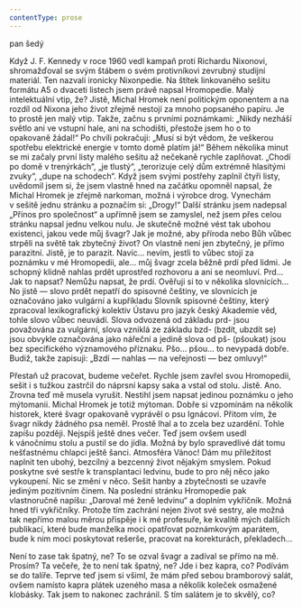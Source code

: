 ```yaml
---
contentType: prose
---
```


<section>

pan šedý

Když J. F. Kennedy v roce 1960 vedl kampaň proti Richardu Nixonovi, shromažďoval se svým štábem o svém protivníkovi zevrubný studijní materiál. Ten nazvali ironicky Nixonpedie. Na štítek linkovaného sešitu formátu A5 o dvaceti listech jsem právě napsal Hromopedie. Malý intelektuální vtip, že? Jistě, Michal Hromek není politickým oponentem a na rozdíl od Nixona jeho život zřejmě nestojí za mnoho popsaného papíru. Je to prostě jen malý vtip. Takže, začnu s prvními poznámkami: „Nikdy nezháší světlo ani ve vstupní hale, ani na schodišti, přestože jsem ho o to opakovaně žádal!“ Po chvíli pokračuji: „Musí si být vědom, že veškerou spotřebu elektrické energie v tomto domě platím já!“ Během několika minut se mi začaly první listy malého sešitu až nečekaně rychle zaplňovat. „Chodí po domě v trenýrkách“, „je tlustý“, „terorizuje celý dům extrémně hlasitými zvuky“, „dupe na schodech“. Když jsem svými postřehy zaplnil čtyři listy, uvědomil jsem si, že jsem vlastně hned na začátku opomněl napsal, že Michal Hromek je zřejmě narkoman, možná i výrobce drog. Vynechám v sešitě jednu stránku a poznačím si: „Drogy!“ Další stránku jsem nadepsal „Přínos pro společnost“ a upřímně jsem se zamyslel, než jsem přes celou stránku napsal jednu velkou nulu. Je skutečně možné vést tak ubohou existenci, jakou vede můj švagr? Jak je možné, aby příroda nebo Bůh vůbec strpěli na světě tak zbytečný život? On vlastně není jen zbytečný, je přímo parazitní. Jistě, je to parazit. Navíc… nevím, jestli to vůbec stojí za poznámku v mé Hromopedii, ale… můj švagr zcela běžně prdí před lidmi. Je schopný klidně nahlas prdět uprostřed rozhovoru a ani se neomluví. Prd… Jak to napsat? Nemůžu napsat, že prdí. Ověřuji si to v několika slovnících… No jistě — slovo prdět nepatří do spisovné češtiny, ve slovnících je označováno jako vulgární a kupříkladu Slovník spisovné češtiny, který zpracoval lexikografický kolektiv Ústavu pro jazyk český Akademie věd, tohle slovo vůbec neuvádí. Slova odvozená od základu prd- jsou považována za vulgární, slova vzniklá ze základu bzd- (bzdít, ubzdít se) jsou obvykle označována jako nářeční a jedině slova od pš- (pšoukat) jsou bez specifického významového příznaku. Pšo… pšou… to nevypadá dobře. Budiž, takže zapisuji: „Bzdí — nahlas — na veřejnosti — bez omluvy!“

Přestaň už pracovat, budeme večeřet. Rychle jsem zavřel svou Hromopedii, sešit i s tužkou zastrčil do náprsní kapsy saka a vstal od stolu. Jistě. Ano. Zrovna teď mě musela vyrušit. Nestihl jsem napsat jedinou poznámku o jeho mýtomanii. Michal Hromek je totiž mýtoman. Dobře si vzpomínám na několik historek, které švagr opakovaně vyprávěl o psu Ignácovi. Přitom vím, že švagr nikdy žádného psa neměl. Prostě lhal a to zcela bez uzardění. Tohle zapíšu později. Nejspíš ještě dnes večer. Teď jsem ovšem usedl k vánočnímu stolu a pustil se do jídla. Možná by bylo spravedlivé dát tomu nešťastnému chlapci ještě šanci. Atmosféra Vánoc! Dám mu příležitost naplnit ten ubohý, bezcílný a bezcenný život nějakým smyslem. Pokud poskytne své sestře k transplantaci ledvinu, bude to pro něj něco jako vykoupení. Nic se změní v něco. Sešit hanby a zbytečnosti se uzavře jediným pozitivním činem. Na poslední stránku Hromopedie pak vlastnoručně napíšu: „Daroval mé ženě ledvinu“ a doplním vykřičník. Možná hned tři vykřičníky. Protože tím zachrání nejen život své sestry, ale možná tak nepřímo malou měrou přispěje i k mé profesuře, ke kvalitě mých dalších publikací, které bude manželka moci opatřovat poznámkovým aparátem, bude k nim moci poskytovat rešerše, pracovat na korekturách, překladech…

Není to zase tak špatný, ne? To se ozval švagr a zadíval se přímo na mě. Prosím? Ta večeře, že to není tak špatný, ne? Jde i bez kapra, co? Podívám se do talíře. Teprve teď jsem si všiml, že mám před sebou bramborový salát, ovšem namísto kapra plátek uzeného masa a několik koleček osmažené klobásky. Tak jsem to nakonec zachránil. S tím salátem je to skvělý, co?

</section>
